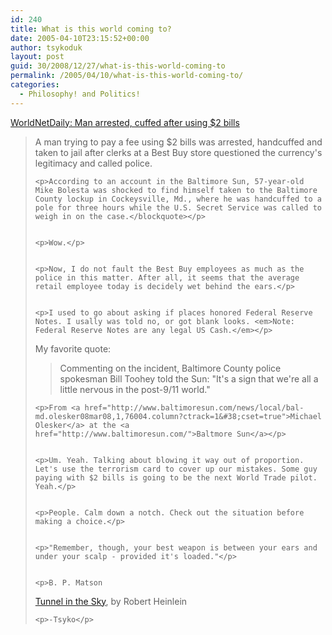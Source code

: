 ```yaml
---
id: 240
title: What is this world coming to?
date: 2005-04-10T23:15:52+00:00
author: tsykoduk
layout: post
guid: 30/2008/12/27/what-is-this-world-coming-to
permalink: /2005/04/10/what-is-this-world-coming-to/
categories:
  - Philosophy! and Politics!
---
```

<p><a href="http://worldnetdaily.com/news/article.asp?ARTICLE_ID=43685">WorldNetDaily: Man arrested, cuffed after using $2 bills</a></p>


<blockquote>A man trying to pay a fee using $2 bills was arrested, handcuffed and taken to jail after clerks at a Best Buy store questioned the currency's legitimacy and called police.

	<p>According to an account in the Baltimore Sun, 57-year-old Mike Bolesta was shocked to find himself taken to the Baltimore County lockup in Cockeysville, Md., where he was handcuffed to a pole for three hours while the U.S. Secret Service was called to weigh in on the case.</blockquote></p>


	<p>Wow.</p>


	<p>Now, I do not fault the Best Buy employees as much as the police in this matter. After all, it seems that the average retail employee today is decidely wet behind the ears.</p>


	<p>I used to go about asking if places honored Federal Reserve Notes. I usally was told no, or got blank looks. <em>Note: Federal Reserve Notes are any legal US Cash.</em></p>


My favorite quote:
<blockquote>Commenting on the incident, Baltimore County police spokesman Bill Toohey told the Sun: "It's a sign that we're all a little nervous in the post-9/11 world."</blockquote>

	<p>From <a href="http://www.baltimoresun.com/news/local/bal-md.olesker08mar08,1,76004.column?ctrack=1&#38;cset=true">Michael Olesker</a> at the <a href="http://www.baltimoresun.com/">Baltmore Sun</a></p>


	<p>Um. Yeah. Talking about blowing it way out of proportion. Let's use the terrorism card to cover up our mistakes. Some guy paying with $2 bills is going to be the next World Trade pilot. Yeah.</p>


	<p>People. Calm down a notch. Check out the situation before making a choice.</p>


	<p>"Remember, though, your best weapon is between your ears and under your scalp - provided it's loaded."</p>


	<p>B. P. Matson
<a href="http://www.amazon.com/exec/obidos/ASIN/0345353730/survivalarts-20/102-7878343-2935344">Tunnel in the Sky</a>, by Robert Heinlein</p>


	<p>-Tsyko</p>